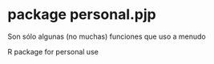 # package personal.pjp

Son sólo algunas (no muchas) funciones que uso a menudo

R package for personal use